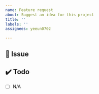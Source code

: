```yaml
---
name: Feature request
about: Suggest an idea for this project
title: ''
labels: ''
assignees: yeeun0702

---
```


## 📌 Issue 
<!-- 해야하는 일과 이 일을 해야하는 이유를 적어주세요 -->

## ✔️ Todo 

- [ ]  N/A
